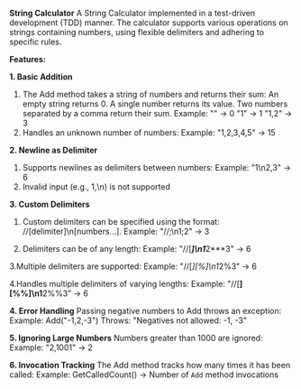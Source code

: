 **String Calculator**
A String Calculator implemented in a test-driven development (TDD) manner. The calculator supports various operations on strings containing numbers, using flexible delimiters and adhering to specific rules.

**Features:**

**1. Basic Addition**
1. The Add method takes a string of numbers and returns their sum:
An empty string returns 0.
A single number returns its value.
Two numbers separated by a comma return their sum.
Example: 
"" → 0
"1" → 1
"1,2" → 3
2. Handles an unknown number of numbers:
Example:
"1,2,3,4,5" → 15

**2. Newline as Delimiter**
1. Supports newlines as delimiters between numbers:
Example:
"1\n2,3" → 6
2. Invalid input (e.g., 1,\n) is not supported

**3. Custom Delimiters**
1. Custom delimiters can be specified using the format: //[delimiter]\n[numbers...].
Example:
"//;\n1;2" → 3

2. Delimiters can be of any length:
Example:
"//[***]\n1***2***3" → 6

3.Multiple delimiters are supported:
Example:
"//[*][%]\n1*2%3" → 6

4.Handles multiple delimiters of varying lengths:
Example:
"//[**][%%]\n1**2%%3" → 6

**4. Error Handling**
Passing negative numbers to Add throws an exception:
Example:
Add("-1,2,-3")
Throws: "Negatives not allowed: -1, -3"

**5. Ignoring Large Numbers**
Numbers greater than 1000 are ignored:
Example:
"2,1001" → 2

**6. Invocation Tracking**
The Add method tracks how many times it has been called:
Example:
GetCalledCount() → Number of `Add` method invocations

